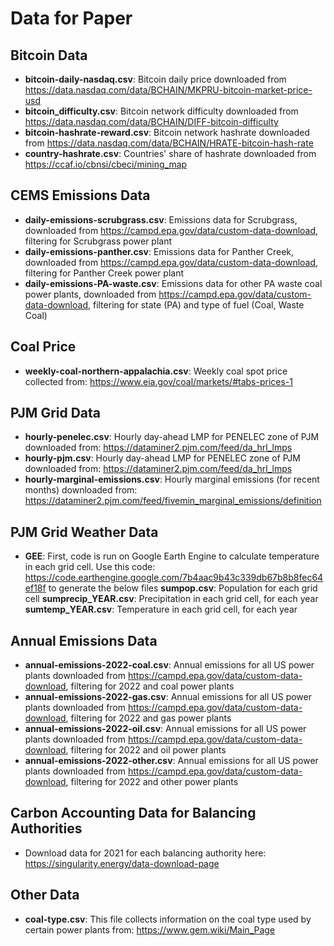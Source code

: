# Data for Paper 

## Bitcoin Data
- __bitcoin-daily-nasdaq.csv__: Bitcoin daily price downloaded from https://data.nasdaq.com/data/BCHAIN/MKPRU-bitcoin-market-price-usd
- __bitcoin_difficulty.csv__: Bitcoin network difficulty downloaded from https://data.nasdaq.com/data/BCHAIN/DIFF-bitcoin-difficulty
- __bitcoin-hashrate-reward.csv__: Bitcoin network hashrate downloaded from https://data.nasdaq.com/data/BCHAIN/HRATE-bitcoin-hash-rate
- __country-hashrate.csv__: Countries' share of hashrate downloaded from https://ccaf.io/cbnsi/cbeci/mining_map

## CEMS Emissions Data 
- __daily-emissions-scrubgrass.csv__: Emissions data for Scrubgrass, downloaded from https://campd.epa.gov/data/custom-data-download, filtering for Scrubgrass power plant
- __daily-emissions-panther.csv__: Emissions data for Panther Creek, downloaded from https://campd.epa.gov/data/custom-data-download, filtering for Panther Creek power plant
- __daily-emissions-PA-waste.csv__: Emissions data for other PA waste coal power plants, downloaded from https://campd.epa.gov/data/custom-data-download, filtering for state (PA) and type of fuel (Coal, Waste Coal)

## Coal Price 
- __weekly-coal-northern-appalachia.csv__: Weekly coal spot price collected from: https://www.eia.gov/coal/markets/#tabs-prices-1

## PJM Grid Data
- __hourly-penelec.csv__: Hourly day-ahead LMP for PENELEC zone of PJM downloaded from: https://dataminer2.pjm.com/feed/da_hrl_lmps
- __hourly-pjm.csv__: Hourly day-ahead LMP for PENELEC zone of PJM downloaded from: https://dataminer2.pjm.com/feed/da_hrl_lmps
- __hourly-marginal-emissions.csv__: Hourly marginal emissions (for recent months) downloaded from: https://dataminer2.pjm.com/feed/fivemin_marginal_emissions/definition

## PJM Grid Weather Data 
- __GEE__: First, code is run on Google Earth Engine to calculate temperature in each grid cell. Use this code: https://code.earthengine.google.com/7b4aac9b43c339db67b8b8fec64ef18f to generate the below files
__sumpop.csv__: Population for each grid cell
__sumprecip_YEAR.csv__: Precipitation in each grid cell, for each year
__sumtemp_YEAR.csv__: Temperature in each grid cell, for each year

## Annual Emissions Data 
- __annual-emissions-2022-coal.csv__: Annual emissions for all US power plants downloaded from https://campd.epa.gov/data/custom-data-download, filtering for 2022 and coal power plants 
- __annual-emissions-2022-gas.csv__: Annual emissions for all US power plants downloaded from https://campd.epa.gov/data/custom-data-download, filtering for 2022 and gas power plants 
- __annual-emissions-2022-oil.csv__: Annual emissions for all US power plants downloaded from https://campd.epa.gov/data/custom-data-download, filtering for 2022 and oil power plants 
- __annual-emissions-2022-other.csv__: Annual emissions for all US power plants downloaded from https://campd.epa.gov/data/custom-data-download, filtering for 2022 and other power plants

## Carbon Accounting Data for Balancing Authorities 
- Download data for 2021 for each balancing authority here: https://singularity.energy/data-download-page

## Other Data 
- __coal-type.csv__: This file collects information on the coal type used by certain power plants from: https://www.gem.wiki/Main_Page

